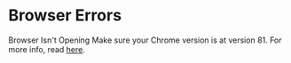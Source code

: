 # Browser Errors

Browser Isn't Opening
Make sure your Chrome version is at version 81. For more info, read [here](https://support.google.com/chrome/answer/95414?co=GENIE.Platform%3DDesktop&hl=en-GB).